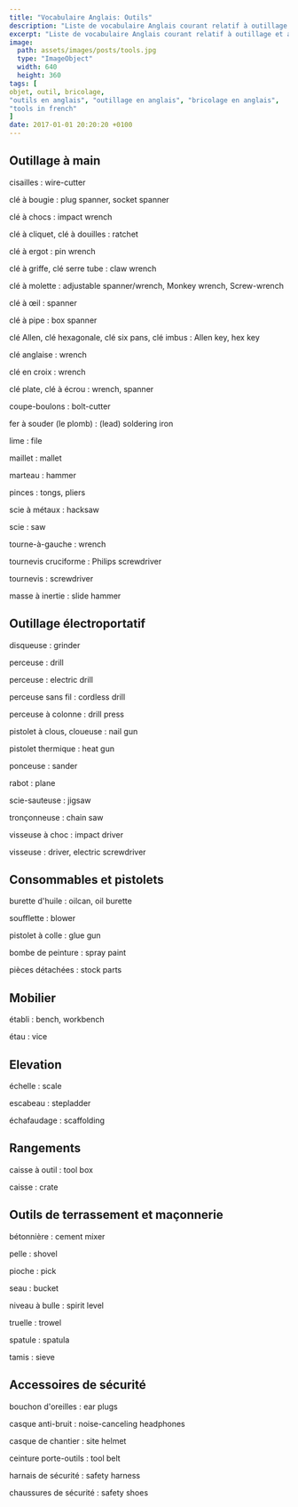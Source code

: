 ```yaml
---
title: "Vocabulaire Anglais: Outils"
description: "Liste de vocabulaire Anglais courant relatif à outillage et au bricolage."
excerpt: "Liste de vocabulaire Anglais courant relatif à outillage et au bricolage."
image:
  path: assets/images/posts/tools.jpg
  type: "ImageObject"
  width: 640
  height: 360
tags: [
objet, outil, bricolage,
"outils en anglais", "outillage en anglais", "bricolage en anglais",
"tools in french"
]
date: 2017-01-01 20:20:20 +0100
---
```


## Outillage à main

cisailles
: wire-cutter

clé à bougie
: plug spanner, socket spanner

clé à chocs
: impact wrench

clé à cliquet, clé à douilles
: ratchet

clé à ergot
: pin wrench

clé à griffe, clé serre tube
: claw wrench

clé à molette
: adjustable spanner/wrench, Monkey wrench, Screw-wrench

clé à œil
: spanner

clé à pipe
: box spanner

clé Allen, clé hexagonale, clé six pans, clé imbus
: Allen key, hex key

clé anglaise
: wrench

clé en croix
: wrench

clé plate, clé à écrou
: wrench, spanner

coupe-boulons
: bolt-cutter

fer à souder (le plomb)
: (lead) soldering iron

lime
: file

maillet
: mallet

marteau
: hammer

pinces
: tongs, pliers

scie à métaux
: hacksaw

scie
: saw

tourne-à-gauche
: wrench

tournevis cruciforme
: Philips screwdriver

tournevis
: screwdriver

masse à inertie
:	slide hammer


## Outillage électroportatif

disqueuse
: grinder

perceuse
: drill

perceuse
: electric drill

perceuse sans fil
: cordless drill

perceuse à colonne
: drill press

pistolet à clous, cloueuse
: nail gun

pistolet thermique
: heat gun

ponceuse
: sander

rabot
: plane

scie-sauteuse
: jigsaw

tronçonneuse
: chain saw

visseuse à choc
: impact driver

visseuse
: driver, electric screwdriver


## Consommables et pistolets

burette d'huile
: oilcan, oil burette

soufflette
: blower

pistolet à colle
: glue gun

bombe de peinture
: spray paint

pièces détachées
: stock parts


## Mobilier

établi
: bench, workbench

étau
: vice


## Elevation

échelle
: scale

escabeau
: stepladder

échafaudage
: scaffolding


## Rangements

caisse à outil
: tool box

caisse
: crate


## Outils de terrassement et maçonnerie

bétonnière
: cement mixer

pelle
: shovel

pioche
: pick

seau
: bucket

niveau à bulle
: spirit level

truelle
: trowel

spatule
: spatula

tamis
: sieve


## Accessoires de sécurité

bouchon d'oreilles
: ear plugs

casque anti-bruit
: noise-canceling headphones

casque de chantier
: site helmet

ceinture porte-outils
: tool belt

harnais de sécurité
: safety harness

chaussures de sécurité
: safety shoes

